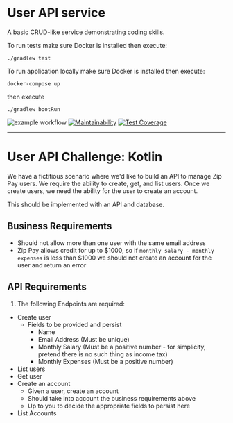 # User API service

A basic CRUD-like service demonstrating coding skills.

To run tests make sure Docker is installed then execute:
```
./gradlew test
```
To run application locally make sure Docker is installed then execute:
```
docker-compose up
```
then execute
```
./gradlew bootRun
```

![example workflow](https://github.com/alex-vo/userapi/workflows/build/badge.svg)
[![Maintainability](https://api.codeclimate.com/v1/badges/8f86a1596646789f275d/maintainability)](https://codeclimate.com/github/alex-vo/userapi/maintainability)
[![Test Coverage](https://api.codeclimate.com/v1/badges/8f86a1596646789f275d/test_coverage)](https://codeclimate.com/github/alex-vo/userapi/test_coverage)

---

# User API Challenge: Kotlin
We have a fictitious scenario where we'd like to build an API to manage Zip Pay users. We require the ability to create, get, and list users. Once we create users, we need the ability for the user to create an account.

This should be implemented with an API and database.

## Business Requirements

* Should not allow more than one user with the same email address
* Zip Pay allows credit for up to $1000, so if `monthly salary - monthly expenses` is less than $1000 we should not create an account for the user and return an error

## API Requirements

1. The following Endpoints are required:
  * Create user
    * Fields to be provided and persist
      * Name
      * Email Address (Must be unique)
      * Monthly Salary (Must be a positive number - for simplicity, pretend there is no such thing as income tax)
      * Monthly Expenses (Must be a positive number)
  * List users
  * Get user
  * Create an account
    * Given a user, create an account
    * Should take into account the business requirements above
    * Up to you to decide the appropriate fields to persist here
  * List Accounts
